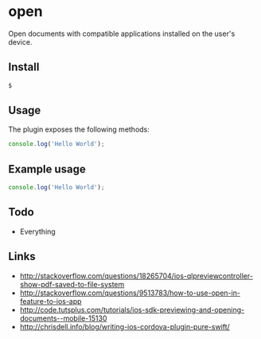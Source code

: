 open
====

Open documents with compatible applications installed on the user's device.

## Install

```bash
$
```

## Usage

The plugin exposes the following methods:

```javascript
console.log('Hello World');
```

## Example usage

```javascript
console.log('Hello World');
```

## Todo

- Everything

## Links

- http://stackoverflow.com/questions/18265704/ios-qlpreviewcontroller-show-pdf-saved-to-file-system
- http://stackoverflow.com/questions/9513783/how-to-use-open-in-feature-to-ios-app
- http://code.tutsplus.com/tutorials/ios-sdk-previewing-and-opening-documents--mobile-15130
- http://chrisdell.info/blog/writing-ios-cordova-plugin-pure-swift/

